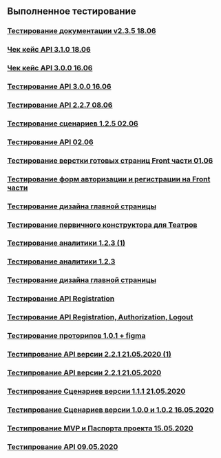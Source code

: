 ## Выполненное тестирование

### [Тестирование документации v2.3.5 18.06](https://schstp.github.io/Theater-Platform/scenarios/tests/test_19_06_20_v2.3.5.md)
### [Чек кейс API 3.1.0 18.06](https://schstp.github.io/Theater-Platform/api/test/check_16_06_2020_v3.1.0)
### [Чек кейс API 3.0.0 16.06](https://schstp.github.io/Theater-Platform/api/test/check_16_06_2020_v3.0.0)
### [Тестирование API 3.0.0 16.06](https://schstp.github.io/Theater-Platform/api/test/test_16.06.2020_v3.0.0)
### [Тестирование API 2.2.7 08.06](https://schstp.github.io/Theater-Platform/api/test/08_06_2020_v2.2.7)
### [Тестирование сценариев 1.2.5 02.06](https://schstp.github.io/Theater-Platform/scenarios/tests/test_02_06_2020_v1_2_5)
### [Тестирование API 02.06](https://schstp.github.io/Theater-Platform/api/test/test_02_06_2020)
### [Тестирование верстки готовых страниц Front части 01.06](https://schstp.github.io/Theater-Platform/tests/Site/test_01_06_2020/test_01_06_2020)
### [Тестирование форм авторизации и регистрации на Front части](https://schstp.github.io/Theater-Platform/tests/Site/test_29_05_2020_Aut_Reg)
### [Тестирование дизайна главной страницы](https://schstp.github.io/Theater-Platform/sketches/tests/test_27_05_2020_design)
### [Тестирование первичного конструктора для Театров](https://schstp.github.io/Theater-Platform/sketches/tests/test_27_05_2020_constructor)
### [Тестирование аналитики 1.2.3 (1)](https://schstp.github.io/Theater-Platform/scenarios/tests/test_27_05/test_27_05_2020_scenarios)
### [Тестирование аналитики 1.2.3](https://schstp.github.io/Theater-Platform/scenarios/tests/test_27_05/test_28_05_2020_scenarios_1.2.3)
### [Тестирование дизайна главной страницы](https://schstp.github.io/Theater-Platform/sketches/tests/test_27_05_2020_design)
### [Тестирование API Registration](https://schstp.github.io/Theater-Platform/api/test/test_27_05_2020/test_27_05_2020)
### [Тестирование API Registration, Authorization, Logout](https://schstp.github.io/Theater-Platform/api/test/test_27_05_2020)
### [Тестирование проторипов 1.0.1 + figma](https://schstp.github.io/Theater-Platform/sketches/tests/test_22_05_2020)
### [Тестипрование API версии 2.2.1 21.05.2020 (1)](https://schstp.github.io/Theater-Platform/api/test/test_21_05_2020(1))
### [Тестипрование API версии 2.2.1 21.05.2020](https://schstp.github.io/Theater-Platform/api/test/test_21_05_2020)
### [Тестипрование Сценариев версии 1.1.1 21.05.2020](https://schstp.github.io/Theater-Platform/scenarios/tests/tests_21/test_21_05_2020)
### [Тестипрование Сценариев версии 1.0.0 и 1.0.2 16.05.2020](https://schstp.github.io/Theater-Platform/scenarios/tests/test16.05.2020/test)
### [Тестипрование MVP и Паспорта проекта 15.05.2020](https://schstp.github.io/Theater-Platform/passport/tests/test_15_05_2020)
### [Тестипрование API 09.05.2020](https://schstp.github.io/Theater-Platform/api/test/test_09_05_2020)


